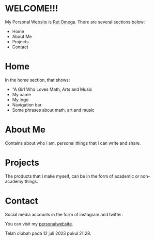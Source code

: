 # WELCOME!!!
My Personal Website is [Rut Omega](https://www.rutomegapurba.com). There are several sections below:
- Home
- About Me 
- Projects
- Contact
  
# Home
In the home section, that shows:
- "A Girl Who Loves Math, Arts and Music
- My name 
- My logo
- Navigation bar
- Some phrases about math, art and music
# About Me 
Contains about who i am, personal things that i can write and share.

# Projects
The products that i make myself, can be in the form of academic or non-academy things.

# Contact 
Social media accounts in the form of instagram and twitter.

You can visit my [personalwebsite](https://www.figma.com/file/wmtac8zJqKKRnJHTVPBuSE/RUT-OMEGA-PURBA?type=design&node-id=0-1&mode=design&t=yjDsP3a7o1R3x9hL-0).

Telah diubah pada 12 juli 2023 pukul 21.28.
